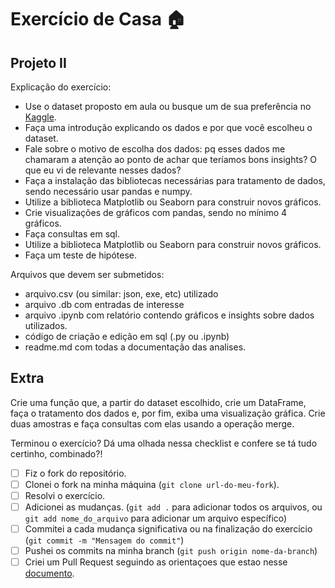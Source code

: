 # Exercício de Casa 🏠 

## Projeto II

Explicação do exercício:
- Use o dataset proposto em aula ou busque um de sua preferência no [Kaggle](https://www.kaggle.com/).<br>
- Faça uma introdução explicando os dados e por que você escolheu o dataset.<br>
- Fale sobre o motivo de escolha dos dados: pq esses dados me chamaram a atenção ao ponto de achar que teríamos bons insights? O que eu vi de relevante nesses dados?
- Faça a instalação das bibliotecas necessárias para tratamento de dados, sendo necessário usar pandas e numpy.<br>
- Utilize a biblioteca Matplotlib ou Seaborn para construir novos gráficos.<br>
- Crie visualizações de gráficos com pandas, sendo no mínimo 4 gráficos.<br>
- Faça  consultas em sql.<br>
- Utilize a biblioteca Matplotlib ou Seaborn para construir novos gráficos.<br>
- Faça um teste de hipótese.<br> 

Arquivos que devem ser submetidos:

- arquivo.csv (ou similar: json, exe, etc) utilizado
- arquivo .db com entradas de interesse
- arquivo .ipynb com relatório contendo gráficos e insights sobre dados utilizados.
- código de criação e edição em sql (.py ou .ipynb)
- readme.md com todas a documentação das analises.

## Extra

Crie uma função que, a partir do dataset escolhido, crie um DataFrame, faça o tratamento dos dados e, por fim, exiba uma visualização gráfica.
Crie duas amostras e faça consultas com elas usando a operação merge.

Terminou o exercício? Dá uma olhada nessa checklist e confere se tá tudo certinho, combinado?!

- [ ] Fiz o fork do repositório.
- [ ] Clonei o fork na minha máquina (`git clone url-do-meu-fork`).
- [ ] Resolvi o exercício.
- [ ] Adicionei as mudanças. (`git add .` para adicionar todos os arquivos, ou `git add nome_do_arquivo` para adicionar um arquivo específico)
- [ ] Commitei a cada mudança significativa ou na finalização do exercício (`git commit -m "Mensagem do commit"`)
- [ ] Pushei os commits na minha branch (`git push origin nome-da-branch`)
- [ ] Criei um Pull Request seguindo as orientaçoes que estao nesse [documento](https://github.com/mflilian/repo-example/blob/main/exercicios/para-casa/instrucoes-pull-request.md).
